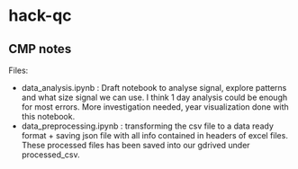 # hack-qc

## CMP notes

Files:
- data_analysis.ipynb : Draft notebook to analyse signal, explore patterns and what size signal we can use. I think 1 day analysis could be enough for most errors. More investigation needed, year visualization done with this notebook.
- data_preprocessing.ipynb : transforming the csv file to a data ready format + saving json file with all info contained in headers of excel files. These processed files has been saved into our gdrived under processed_csv.